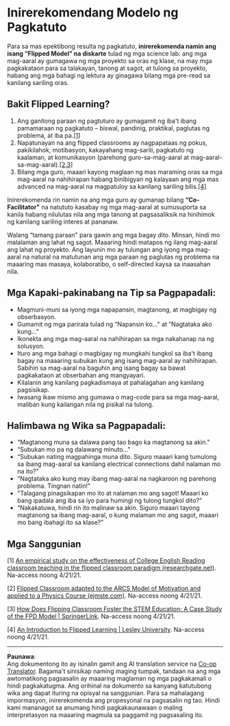 <!--
CO_OP_TRANSLATOR_METADATA:
{
  "original_hash": "012bbd19f13171be32ac9ba21d4186c2",
  "translation_date": "2025-08-27T20:28:50+00:00",
  "source_file": "recommended-learning-model.md",
  "language_code": "tl"
}
-->
# Inirerekomendang Modelo ng Pagkatuto

Para sa mas epektibong resulta ng pagkatuto, **inirerekomenda namin ang isang “Flipped Model" na diskarte** tulad ng mga science lab: ang mga mag-aaral ay gumagawa ng mga proyekto sa oras ng klase, na may mga pagkakataon para sa talakayan, tanong at sagot, at tulong sa proyekto, habang ang mga bahagi ng lektura ay ginagawa bilang mga pre-read sa kanilang sariling oras.

## Bakit Flipped Learning?

1. Ang ganitong paraan ng pagtuturo ay gumagamit ng iba't ibang pamamaraan ng pagkatuto – biswal, pandinig, praktikal, paglutas ng problema, at iba pa.[[1]](../..)  
2. Napatunayan na ang flipped classrooms ay nagpapataas ng pokus, pakikilahok, motibasyon, kakayahang mag-sarili, pagkatuto ng kaalaman, at komunikasyon (parehong guro-sa-mag-aaral at mag-aaral-sa-mag-aaral).[[2,3]](../..)  
3. Bilang mga guro, maaari kayong maglaan ng mas maraming oras sa mga mag-aaral na nahihirapan habang binibigyan ng kalayaan ang mga mas advanced na mag-aaral na magpatuloy sa kanilang sariling bilis.[[4]](../..)  

Inirerekomenda rin namin na ang mga guro ay gumanap bilang **“Co-Facilitator"** na natututo kasabay ng mga mag-aaral at sumusuporta sa kanila habang nilulutas nila ang mga tanong at pagsasaliksik na hinihimok ng kanilang sariling interes at pananaw.

Walang “tamang paraan" para gawin ang mga bagay dito. Minsan, hindi mo malalaman ang lahat ng sagot. Maaaring hindi matapos ng ilang mag-aaral ang lahat ng proyekto. Ang layunin mo ay tulungan ang iyong mga mag-aaral na natural na matutunan ang mga paraan ng paglutas ng problema na maaaring mas masaya, kolaboratibo, o self-directed kaysa sa inaasahan nila.

## Mga Kapaki-pakinabang na Tip sa Pagpapadali:

* Magmuni-muni sa iyong mga napapansin, magtanong, at magbigay ng obserbasyon.  
* Gumamit ng mga parirala tulad ng “Napansin ko…" at “Nagtataka ako kung…"  
* Ikonekta ang mga mag-aaral na nahihirapan sa mga nakahanap na ng solusyon.  
* Ituro ang mga bahagi o magbigay ng mungkahi tungkol sa iba't ibang bagay na maaaring subukan kung ang isang mag-aaral ay nahihirapan. Sabihin sa mag-aaral na baguhin ang isang bagay sa bawat pagkakataon at obserbahan ang mangyayari.  
* Kilalanin ang kanilang pagkadismaya at pahalagahan ang kanilang pagsisikap.  
* Iwasang ikaw mismo ang gumawa o mag-code para sa mga mag-aaral, maliban kung kailangan nila ng pisikal na tulong.  

## Halimbawa ng Wika sa Pagpapadali:

* “Magtanong muna sa dalawa pang tao bago ka magtanong sa akin."  
* “Subukan mo pa ng dalawang minuto…"  
* “Subukan nating magpahinga muna dito. Siguro maaari kang tumulong sa ibang mag-aaral sa kanilang electrical connections dahil nalaman mo na ito?"  
* “Nagtataka ako kung may ibang mag-aaral na nagkaroon ng parehong problema. Tingnan natin!"  
* "Talagang pinagsikapan mo ito at nalaman mo ang sagot! Maaari ko bang ipadala ang iba sa iyo para humingi ng tulong tungkol dito?"  
* “Nakakatuwa, hindi rin ito malinaw sa akin. Siguro maaari tayong magtanong sa ibang mag-aaral, o kung malaman mo ang sagot, maaari mo bang ibahagi ito sa klase?"  

## Mga Sanggunian

[1] [An empirical study on the effectiveness of College English Reading classroom teaching in the flipped classroom paradigm (researchgate.net)](https://www.researchgate.net/publication/322264495_An_empirical_study_on_the_effectiveness_of_College_English_Reading_classroom_teaching_in_the_flipped_classroom_paradigm). Na-access noong 4/21/21.  

[2] [Flipped Classroom adapted to the ARCS Model of Motivation and applied to a Physics Course (ejmste.com)](https://www.ejmste.com/article/flipped-classroom-adapted-to-the-arcs-model-of-motivation-and-applied-to-a-physics-course-4562). Na-access noong 4/21/21.  

[3] [How Does Flipping Classroom Foster the STEM Education: A Case Study of the FPD Model | SpringerLink](https://link.springer.com/article/10.1007/s10758-020-09443-9). Na-access noong 4/21/21.  

[4] [An Introduction to Flipped Learning | Lesley University](https://lesley.edu/article/an-introduction-to-flipped-learning#:~:text=An%20Introduction%20to%20Flipped%20Learning.%20Flipped%20learning%20is,advancements%20in%20the%20modern%20classroom%20is%20flipped%20learning.). Na-access noong 4/21/21.  

---

**Paunawa**:  
Ang dokumentong ito ay isinalin gamit ang AI translation service na [Co-op Translator](https://github.com/Azure/co-op-translator). Bagama't sinisikap naming maging tumpak, tandaan na ang mga awtomatikong pagsasalin ay maaaring maglaman ng mga pagkakamali o hindi pagkakatugma. Ang orihinal na dokumento sa kanyang katutubong wika ang dapat ituring na opisyal na sanggunian. Para sa mahalagang impormasyon, inirerekomenda ang propesyonal na pagsasalin ng tao. Hindi kami mananagot sa anumang hindi pagkakaunawaan o maling interpretasyon na maaaring magmula sa paggamit ng pagsasaling ito.